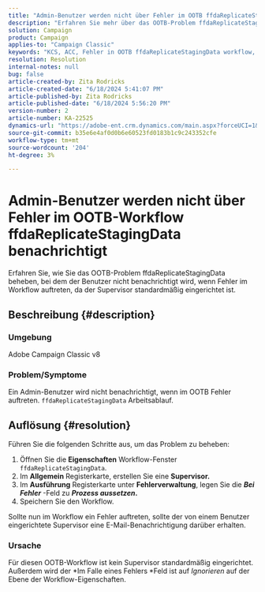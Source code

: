 ```yaml
---
title: "Admin-Benutzer werden nicht über Fehler im OOTB ffdaReplicateStagingData-Workflow benachrichtigt"
description: "Erfahren Sie mehr über das OOTB-Problem ffdaReplicateStagingData , bei dem der Benutzer nicht benachrichtigt wird, wenn Fehler im Workflow auftreten, da der Supervisor standardmäßig eingerichtet ist."
solution: Campaign
product: Campaign
applies-to: "Campaign Classic"
keywords: "KCS, ACC, Fehler in OOTB ffdaReplicateStagingData workflow, workflow properties"
resolution: Resolution
internal-notes: null
bug: false
article-created-by: Zita Rodricks
article-created-date: "6/18/2024 5:41:07 PM"
article-published-by: Zita Rodricks
article-published-date: "6/18/2024 5:56:20 PM"
version-number: 2
article-number: KA-22525
dynamics-url: "https://adobe-ent.crm.dynamics.com/main.aspx?forceUCI=1&pagetype=entityrecord&etn=knowledgearticle&id=87e5d4ef-992d-ef11-840a-002248084fbb"
source-git-commit: b35e6e4af0d0b6e60523fd0183b1c9c243352cfe
workflow-type: tm+mt
source-wordcount: '204'
ht-degree: 3%

---
```


# Admin-Benutzer werden nicht über Fehler im OOTB-Workflow ffdaReplicateStagingData benachrichtigt


Erfahren Sie, wie Sie das OOTB-Problem ffdaReplicateStagingData beheben, bei dem der Benutzer nicht benachrichtigt wird, wenn Fehler im Workflow auftreten, da der Supervisor standardmäßig eingerichtet ist.

## Beschreibung {#description}


### Umgebung

Adobe Campaign Classic v8

### Problem/Symptome

Ein Admin-Benutzer wird nicht benachrichtigt, wenn im OOTB Fehler auftreten. `ffdaReplicateStagingData` Arbeitsablauf.


## Auflösung {#resolution}


Führen Sie die folgenden Schritte aus, um das Problem zu beheben:

1. Öffnen Sie die <b>Eigenschaften</b> Workflow-Fenster `ffdaReplicateStagingData`.
2. Im <b>Allgemein</b> Registerkarte, erstellen Sie eine <b>Supervisor.</b>
3. Im <b>Ausführung</b> Registerkarte unter <b>Fehlerverwaltung</b>, legen Sie die <b>*Bei Fehler</b>* -Feld zu <b>*Prozess aussetzen*.</b>
4. Speichern Sie den Workflow.


Sollte nun im Workflow ein Fehler auftreten, sollte der von einem Benutzer eingerichtete Supervisor eine E-Mail-Benachrichtigung darüber erhalten.

### Ursache

Für diesen OOTB-Workflow ist kein Supervisor standardmäßig eingerichtet. Außerdem wird der *Im Falle eines Fehlers<b> </b>*Feld ist auf *Ignorieren* auf der Ebene der Workflow-Eigenschaften.
